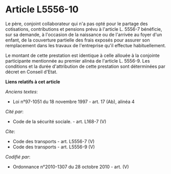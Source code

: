 # Article L5556-10

Le père, conjoint collaborateur qui n'a pas opté pour le partage des cotisations, contributions et pensions prévu à l'article
L. 5556-7 bénéficie, sur sa demande, à l'occasion de la naissance ou de l'arrivée au foyer d'un enfant, de la couverture
partielle des frais exposés pour assurer son remplacement dans les travaux de l'entreprise qu'il effectue habituellement. 

Le montant de cette prestation est identique à celle allouée à la conjointe participante mentionnée au premier alinéa de
l'article L. 5556-9. Les conditions et la durée d'attribution de cette prestation sont déterminées par décret en Conseil
d'Etat.

**Liens relatifs à cet article**

_Anciens textes_:

  - Loi n°97-1051 du 18 novembre 1997 - art. 17 (Ab), alinéa 4

_Cité par_:

  - Code de la sécurité sociale. - art. L168-7 (V)

_Cite_:

  - Code des transports - art. L5556-7 (V)
  - Code des transports - art. L5556-9 (V)

_Codifié par_:

  - Ordonnance n°2010-1307 du 28 octobre 2010 - art. (V)
